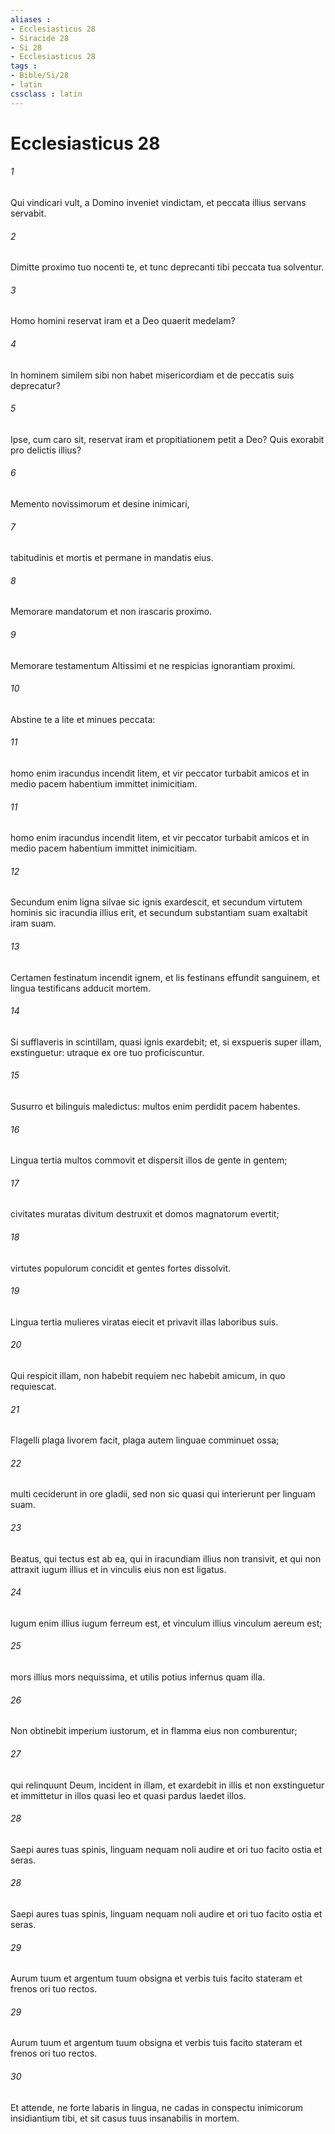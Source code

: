 ```yaml
---
aliases : 
- Ecclesiasticus 28
- Siracide 28
- Si 28
- Ecclesiasticus 28
tags : 
- Bible/Si/28
- latin
cssclass : latin
---
```


# Ecclesiasticus 28

###### 1
Qui vindicari vult, a Domino inveniet vindictam, et peccata illius servans servabit.
###### 2
Dimitte proximo tuo nocenti te, et tunc deprecanti tibi peccata tua solventur.
###### 3
Homo homini reservat iram et a Deo quaerit medelam?
###### 4
In hominem similem sibi non habet misericordiam et de peccatis suis deprecatur?
###### 5
Ipse, cum caro sit, reservat iram et propitiationem petit a Deo? Quis exorabit pro delictis illius?
###### 6
Memento novissimorum et desine inimicari,
###### 7
tabitudinis et mortis et permane in mandatis eius.
###### 8
Memorare mandatorum et non irascaris proximo.
###### 9
Memorare testamentum Altissimi et ne respicias ignorantiam proximi.
###### 10
Abstine te a lite et minues peccata:
###### 11
homo enim iracundus incendit litem, et vir peccator turbabit amicos et in medio pacem habentium immittet inimicitiam.
###### 11
homo enim iracundus incendit litem, et vir peccator turbabit amicos et in medio pacem habentium immittet inimicitiam.
###### 12
Secundum enim ligna silvae sic ignis exardescit, et secundum virtutem hominis sic iracundia illius erit, et secundum substantiam suam exaltabit iram suam.
###### 13
Certamen festinatum incendit ignem, et lis festinans effundit sanguinem, et lingua testificans adducit mortem.
###### 14
Si sufflaveris in scintillam, quasi ignis exardebit; et, si exspueris super illam, exstinguetur: utraque ex ore tuo proficiscuntur.
###### 15
Susurro et bilinguis maledictus: multos enim perdidit pacem habentes.
###### 16
Lingua tertia multos commovit et dispersit illos de gente in gentem;
###### 17
civitates muratas divitum destruxit et domos magnatorum evertit;
###### 18
virtutes populorum concidit et gentes fortes dissolvit.
###### 19
Lingua tertia mulieres viratas eiecit et privavit illas laboribus suis.
###### 20
Qui respicit illam, non habebit requiem nec habebit amicum, in quo requiescat.
###### 21
Flagelli plaga livorem facit, plaga autem linguae comminuet ossa;
###### 22
multi ceciderunt in ore gladii, sed non sic quasi qui interierunt per linguam suam.
###### 23
Beatus, qui tectus est ab ea, qui in iracundiam illius non transivit, et qui non attraxit iugum illius et in vinculis eius non est ligatus.
###### 24
Iugum enim illius iugum ferreum est, et vinculum illius vinculum aereum est;
###### 25
mors illius mors nequissima, et utilis potius infernus quam illa.
###### 26
Non obtinebit imperium iustorum, et in flamma eius non comburentur;
###### 27
qui relinquunt Deum, incident in illam, et exardebit in illis et non exstinguetur et immittetur in illos quasi leo et quasi pardus laedet illos.
###### 28
Saepi aures tuas spinis, linguam nequam noli audire et ori tuo facito ostia et seras.
###### 28
Saepi aures tuas spinis, linguam nequam noli audire et ori tuo facito ostia et seras.
###### 29
Aurum tuum et argentum tuum obsigna et verbis tuis facito stateram et frenos ori tuo rectos.
###### 29
Aurum tuum et argentum tuum obsigna et verbis tuis facito stateram et frenos ori tuo rectos.
###### 30
Et attende, ne forte labaris in lingua, ne cadas in conspectu inimicorum insidiantium tibi, et sit casus tuus insanabilis in mortem.
